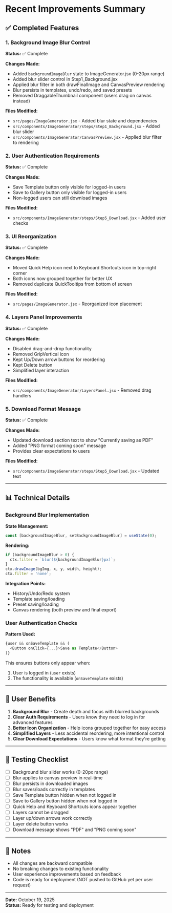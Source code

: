 # Recent Improvements Summary

## ✅ Completed Features

### 1. Background Image Blur Control
**Status:** ✅ Complete

**Changes Made:**
- Added `backgroundImageBlur` state to ImageGenerator.jsx (0-20px range)
- Added blur slider control in Step1_Background.jsx
- Applied blur filter in both drawFinalImage and CanvasPreview rendering
- Blur persists in templates, undo/redo, and saved presets
- Removed DraggableThumbnail component (users drag on canvas instead)

**Files Modified:**
- `src/pages/ImageGenerator.jsx` - Added blur state and dependencies
- `src/components/ImageGenerator/steps/Step1_Background.jsx` - Added blur slider
- `src/components/ImageGenerator/CanvasPreview.jsx` - Applied blur filter to rendering

### 2. User Authentication Requirements
**Status:** ✅ Complete

**Changes Made:**
- Save Template button only visible for logged-in users
- Save to Gallery button only visible for logged-in users
- Non-logged users can still download images

**Files Modified:**
- `src/components/ImageGenerator/steps/Step5_Download.jsx` - Added user checks

### 3. UI Reorganization
**Status:** ✅ Complete

**Changes Made:**
- Moved Quick Help icon next to Keyboard Shortcuts icon in top-right corner
- Both icons now grouped together for better UX
- Removed duplicate QuickTooltips from bottom of screen

**Files Modified:**
- `src/pages/ImageGenerator.jsx` - Reorganized icon placement

### 4. Layers Panel Improvements
**Status:** ✅ Complete

**Changes Made:**
- Disabled drag-and-drop functionality
- Removed GripVertical icon
- Kept Up/Down arrow buttons for reordering
- Kept Delete button
- Simplified layer interaction

**Files Modified:**
- `src/components/ImageGenerator/LayersPanel.jsx` - Removed drag handlers

### 5. Download Format Message
**Status:** ✅ Complete

**Changes Made:**
- Updated download section text to show "Currently saving as PDF"
- Added "PNG format coming soon" message
- Provides clear expectations to users

**Files Modified:**
- `src/components/ImageGenerator/steps/Step5_Download.jsx` - Updated text

---

## 📊 Technical Details

### Background Blur Implementation

**State Management:**
```javascript
const [backgroundImageBlur, setBackgroundImageBlur] = useState(0);
```

**Rendering:**
```javascript
if (backgroundImageBlur > 0) {
  ctx.filter = `blur(${backgroundImageBlur}px)`;
}
ctx.drawImage(bgImg, x, y, width, height);
ctx.filter = 'none';
```

**Integration Points:**
- History/Undo/Redo system
- Template saving/loading
- Preset saving/loading
- Canvas rendering (both preview and final export)

### User Authentication Checks

**Pattern Used:**
```javascript
{user && onSaveTemplate && (
  <Button onClick={...}>Save as Template</Button>
)}
```

This ensures buttons only appear when:
1. User is logged in (`user` exists)
2. The functionality is available (`onSaveTemplate` exists)

---

## 🎯 User Benefits

1. **Background Blur** - Create depth and focus with blurred backgrounds
2. **Clear Auth Requirements** - Users know they need to log in for advanced features
3. **Better Icon Organization** - Help icons grouped together for easy access
4. **Simplified Layers** - Less accidental reordering, more intentional control
5. **Clear Download Expectations** - Users know what format they're getting

---

## 🧪 Testing Checklist

- [ ] Background blur slider works (0-20px range)
- [ ] Blur applies to canvas preview in real-time
- [ ] Blur persists in downloaded images
- [ ] Blur saves/loads correctly in templates
- [ ] Save Template button hidden when not logged in
- [ ] Save to Gallery button hidden when not logged in
- [ ] Quick Help and Keyboard Shortcuts icons appear together
- [ ] Layers cannot be dragged
- [ ] Layer up/down arrows work correctly
- [ ] Layer delete button works
- [ ] Download message shows "PDF" and "PNG coming soon"

---

## 📝 Notes

- All changes are backward compatible
- No breaking changes to existing functionality
- User experience improvements based on feedback
- Code is ready for deployment (NOT pushed to GitHub yet per user request)

---

**Date:** October 19, 2025  
**Status:** Ready for testing and deployment
